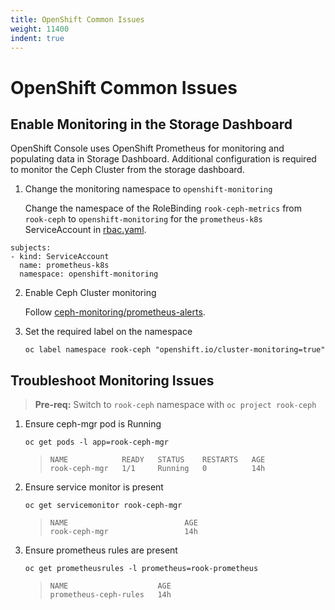 ```yaml
---
title: OpenShift Common Issues
weight: 11400
indent: true
---
```


# OpenShift Common Issues

## Enable Monitoring in the Storage Dashboard

OpenShift Console uses OpenShift Prometheus for monitoring and populating data in Storage Dashboard. Additional configuration is required to monitor the Ceph Cluster from the storage dashboard.

1. Change the monitoring namespace to `openshift-monitoring`

   Change the namespace of the RoleBinding `rook-ceph-metrics` from `rook-ceph` to `openshift-monitoring` for the `prometheus-k8s` ServiceAccount in [rbac.yaml](https://github.com/rook/rook/blob/master/deploy/examples/monitoring/rbac.yaml#L70).

```
subjects:
- kind: ServiceAccount
  name: prometheus-k8s
  namespace: openshift-monitoring
```

2. Enable Ceph Cluster monitoring

    Follow [ceph-monitoring/prometheus-alerts](ceph-monitoring.md#prometheus-alerts).

3. Set the required label on the namespace

    `oc label namespace rook-ceph "openshift.io/cluster-monitoring=true"`

## Troubleshoot Monitoring Issues

> **Pre-req:** Switch to `rook-ceph` namespace with `oc project rook-ceph`

1. Ensure ceph-mgr pod is Running

    ```console
    oc get pods -l app=rook-ceph-mgr
    ```

    >```
    >NAME            READY   STATUS    RESTARTS   AGE
    >rook-ceph-mgr   1/1     Running   0          14h
    >```

2. Ensure service monitor is present

    ```console
    oc get servicemonitor rook-ceph-mgr
    ```

    >```
    >NAME                          AGE
    >rook-ceph-mgr                 14h
    >```

3. Ensure prometheus rules are present

    ```console
    oc get prometheusrules -l prometheus=rook-prometheus
    ```

    >```
    >NAME                    AGE
    >prometheus-ceph-rules   14h
    >```
